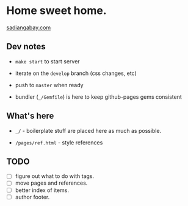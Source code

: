 # Home sweet home.

[sadiangabay.com](http://sadiangabay.com)

## Dev notes

- `make start` to start server

- iterate on the `develop` branch (css changes, etc)
  
- push to `master` when ready

- bundler (`_/Gemfile`) is here to keep github-pages gems consistent

## What's here

- `_/` - boilerplate stuff are placed here as much as possible.

- `/pages/ref.html` - style references

## TODO

- [ ] figure out what to do with tags.
- [ ] move pages and references.
- [ ] better index of items.
- [ ] author footer.
